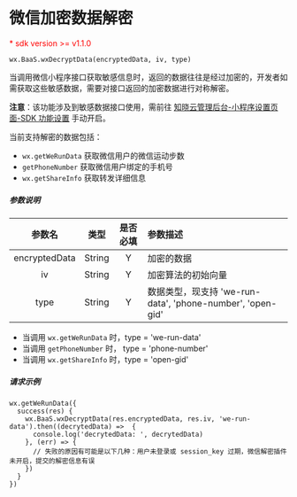 # 微信加密数据解密

<p style='color:red'>* sdk version >= v1.1.0</p>

`wx.BaaS.wxDecryptData(encryptedData, iv, type)`

当调用微信小程序接口获取敏感信息时，返回的数据往往是经过加密的，开发者如需获取这些敏感数据，需要对接口返回的加密数据进行对称解密。  

**注意**：该功能涉及到敏感数据接口使用，需前往 [知晓云管理后台-小程序设置页面-SDK 功能设置](https://cloud.minapp.com/admin/profile/) 手动开启。

当前支持解密的数据包括：
- `wx.getWeRunData` 获取微信用户的微信运动步数
- `getPhoneNumber` 获取微信用户绑定的手机号
- `wx.getShareInfo` 获取转发详细信息

##### 参数说明

|      参数名      |   类型   | 是否必填 | 参数描述                      |
| :-----------: | :----: | :--: | :------------------------ |
|  encryptedData  |  String  |  Y  |  加密的数据  |
|  iv  |  String  |  Y  |  加密算法的初始向量  |
|  type  |  String  |  Y  |  数据类型，现支持 'we-run-data', 'phone-number', 'open-gid'  |

- 当调用 `wx.getWeRunData` 时，type = 'we-run-data'
- 当调用 `getPhoneNumber` 时， type = 'phone-number'
- 当调用 `wx.getShareInfo` 时，type = 'open-gid'


##### 请求示例

```
wx.getWeRunData({
  success(res) {
    wx.BaaS.wxDecryptData(res.encryptedData, res.iv, 'we-run-data').then((decrytedData) =>  {
      console.log('decrytedData: ', decrytedData)
    }, (err) => {
      // 失败的原因有可能是以下几种：用户未登录或 session_key 过期，微信解密插件未开启，提交的解密信息有误
    })
  }
})
```
